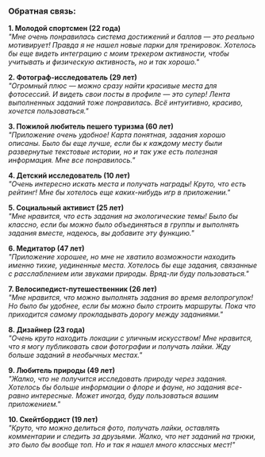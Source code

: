 ### Обратная связь:

**1. Молодой спортсмен (22 года)**  
*"Мне очень понравилась система достижений и баллов — это реально мотивирует! Правда я не нашел новые парки для тренировок. Хотелось бы еще видеть интеграцию с моим трекером активности, чтобы учитывать и физическую активность, но и так хорошо."*

**2. Фотограф-исследователь (29 лет)**  
*"Огромный плюс — можно сразу найти красивые места для фотосессий. И видеть свои посты в профиле — это супер! Лента выполненных заданий тоже понравилась. Всё интуитивно, красиво, хочется пользоваться."*

**3. Пожилой любитель пешего туризма (60 лет)**  
*"Приложение очень удобное! Карта понятная, задания хорошо описаны. Было бы еще лучше, если бы к каждому месту были развернутые текстовые истории, но и так уже есть полезная информация. Мне все понравилось."*

**4. Детский исследователь (10 лет)**  
*"Очень интересно искать места и получать награды! Круто, что есть рейтинг! Мне бы хотелось еще каких-нибудь игр в приложении."*

**5. Социальный активист (25 лет)**  
*"Мне нравится, что есть задания на экологические темы! Было бы классно, если бы можно было объединяться в группы и выполнять задания вместе, надеюсь, вы добавите эту функцию."*

**6. Медитатор (47 лет)**  
*"Приложение хорошее, но мне не хватило возможности находить именно тихие, уединенные места. Хотелось бы еще задания, связанные с расслаблением или звуками природы. Вряд-ли буду пользоваться."*

**7. Велосипедист-путешественник (26 лет)**  
*"Мне нравится, что можно выполнять задания во время велопрогулок! Но было бы удобнее, если бы можно было строить маршруты. Пока что приходится самому прокладывать дорогу между заданиями."*

**8. Дизайнер (23 года)**  
*"Очень круто находить локации с уличным искусством! Мне нравится, что я могу публиковать свои фотографии и получать лайки. Жду больше заданий в необычных местах."*

**9. Любитель природы (49 лет)**  
*"Жалко, что не получится исследовать природу через задания. Хотелось бы больше информации о флоре и фауне, но задания все-равно интересные. Может иногда, буду пользоваться вашим приложением."*

**10. Скейтбордист (19 лет)**  
*"Круто, что можно делиться фото, получать лайки, оставлять комментарии и следить за друзьями. Жалко, что нет заданий на трюки, это было бы вообще топ. Но и так я нашел много классных мест!"*
